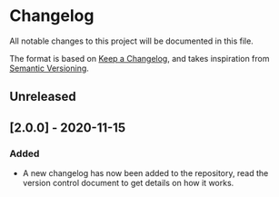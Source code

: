 # Changelog

All notable changes to this project will be documented in this file.

The format is based on [Keep a Changelog](https://keepachangelog.com/en/1.0.0/),
and takes inspiration from [Semantic Versioning](https://semver.org/spec/v2.0.0.html).
## Unreleased


## [2.0.0] - 2020-11-15
### Added
- A new changelog has now been added to the repository, read the version control document to get details on how it works.


